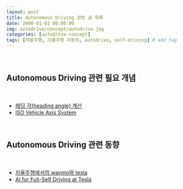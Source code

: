 ```yaml
---
layout: post
title: Autonomous Driving 관련 글 목록
date: 2000-01-01 00:00:00
img: autodrive/concept/autodrive.jpg
categories: [autodrive-concept] 
tags: [자율주행, 자율주행 자동차, autodrive, self-driving] # add tag
---
```


<br>

## Autonomous Driving 관련 필요 개념

<br>

- [헤딩 각(heading angle) 계산](https://gaussian37.github.io/autodrive-concept-heading_angle/)
- [ISO Vehicle Axis System](https://gaussian37.github.io/autodrive-concept-iso_vehicle_axis_system/)

<br>

## Autonomous Driving 관련 동향

<br>

- [자율주행에서의 waymo와 tesla](https://gaussian37.github.io/autodrive-concept-waymo_vs_tesla/)
- [AI for Full-Self Driving at Tesla](https://gaussian37.github.io/autodrive-concept-ai_for_full_self_driving_at_tesla/)
